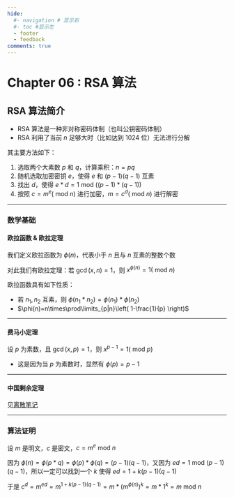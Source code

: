 ```yaml
---
hide:
  #- navigation # 显示右
  #- toc #显示左
  - footer
  - feedback
comments: true
--- 
```


# Chapter 06 : RSA 算法

## RSA 算法简介

- RSA 算法是一种非对称密码体制（也叫公钥密码体制）
- RSA 利用了当前 $n$ 足够大时（比如达到 1024 位）无法进行分解

其主要方法如下：

1. 选取两个大素数 $p$ 和 $q$，计算乘积：$n=pq$
2. 随机选取加密密钥 $e$，使得 $e$ 和 $(p-1)(q-1)$ 互素
3. 找出 $d$，使得 $e*d=1\text{ mod } ((p-1)*(q-1))$
4. 按照 $c=m^e(\text{ mod }n)$ 进行加密，$m=c^d(\text{ mod }n)$ 进行解密
***
### 数学基础

#### 欧拉函数 & 欧拉定理

我们定义欧拉函数为 $\phi(n)$，代表小于 $n$ 且与 $n$ 互素的整数个数

对此我们有欧拉定理：若 $\gcd(x,n)=1$，则 $x^{\phi(n)}=1(\text{ mod }n)$

欧拉函数具有如下性质：

- 若 $n_1,n_2$ 互素，则 $\phi(n_1*n_2)=\phi(n_1)*\phi(n_2)$
- $\phi(n)=n\times\prod\limits_{p|n}\left( 1-\frac{1}{p} \right)$
***
#### 费马小定理

设 $p$ 为素数，且 $\gcd(x,p)=1$，则 $x^{p-1}=1(\text{ mod }p)$

- 这是因为当 $p$ 为素数时，显然有 $\phi(p)=p-1$
***
#### 中国剩余定理

见[离散笔记](https://brucejqs.github.io/MyNotebook/blog/Math/Discrete%20mathmatics/Discrete%20mathmatics%20notes-Ch04/#the-chinese-remainder-theorem)
***
### 算法证明

设 $m$ 是明文，$c$ 是密文，$c=m^e\text{ mod }n$

因为 $\phi(n)=\phi(p*q)=\phi(p)*\phi(q)=(p-1)(q-1)$，又因为 $ed=1\text{ mod }(p-1)(q-1)$，所以一定可以找到一个 $k$ 使得 $ed=1+k(p-1)(q-1)$

于是 $c^d=m^{ed}=m^{1+k(p-1)(q-1)}=m*(m^{\phi(n)})^k=m*1^k=m\text{ mod }n$